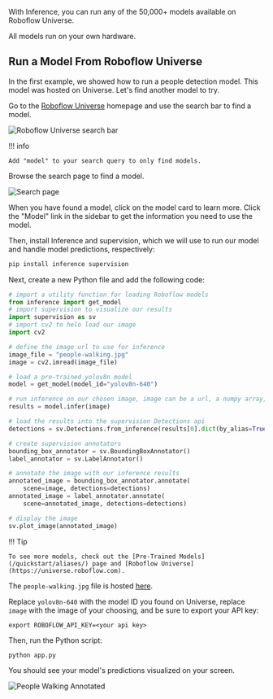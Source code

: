 With Inference, you can run any of the 50,000+ models available on Roboflow Universe.

All models run on your own hardware.

## Run a Model From Roboflow Universe

In the first example, we showed how to run a people detection model. This model was hosted on Universe. Let's find another model to try.

Go to the <a href="https://universe.roboflow.com" target="_blank">Roboflow Universe</a> homepage and use the search bar to find a model.

![Roboflow Universe search bar](https://media.roboflow.com/universe-search.png)

!!! info

    Add "model" to your search query to only find models.

Browse the search page to find a model.

![Search page](https://media.roboflow.com/universe-search-page.png)

When you have found a model, click on the model card to learn more. Click the "Model" link in the sidebar to get the information you need to use the model.

Then, install Inference and supervision, which we will use to run our model and handle model predictions, respectively:

```bash
pip install inference supervision
```

Next, create a new Python file and add the following code:

```python
# import a utility function for loading Roboflow models
from inference import get_model
# import supervision to visualize our results
import supervision as sv
# import cv2 to helo load our image
import cv2

# define the image url to use for inference
image_file = "people-walking.jpg"
image = cv2.imread(image_file)

# load a pre-trained yolov8n model
model = get_model(model_id="yolov8n-640")

# run inference on our chosen image, image can be a url, a numpy array, a PIL image, etc.
results = model.infer(image)

# load the results into the supervision Detections api
detections = sv.Detections.from_inference(results[0].dict(by_alias=True, exclude_none=True))

# create supervision annotators
bounding_box_annotator = sv.BoundingBoxAnnotator()
label_annotator = sv.LabelAnnotator()

# annotate the image with our inference results
annotated_image = bounding_box_annotator.annotate(
    scene=image, detections=detections)
annotated_image = label_annotator.annotate(
    scene=annotated_image, detections=detections)

# display the image
sv.plot_image(annotated_image)
```

!!! Tip

    To see more models, check out the [Pre-Trained Models](/quickstart/aliases/) page and [Roboflow Universe](https://universe.roboflow.com).

The `people-walking.jpg` file is hosted <a href="https://media.roboflow.com/inference/people-walking.jpg" target="_blank">here</a>.

Replace `yolov8n-640` with the model ID you found on Universe, replace `image` with the image of your choosing, and be sure to export your API key:

```
export ROBOFLOW_API_KEY=<your api key>
```

Then, run the Python script:

```
python app.py
```

You should see your model's predictions visualized on your screen.

![People Walking Annotated](https://storage.googleapis.com/com-roboflow-marketing/inference/people-walking-annotated.jpg)
